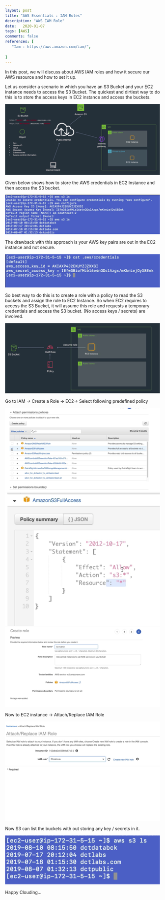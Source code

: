 ```yaml
---
layout: post
title: "AWS Essentials : IAM Roles"
description: "AWS IAM Role"
date:   2020-01-07
tags: [AWS]
comments: false
references: [
   "Iam : https://aws.amazon.com/iam/",
   
]
---  
```


In this post, we will discuss about AWS IAM roles and how it secure our AWS resource and how to set it up.

Let us consider a scenario in which you have an S3 Bucket and your EC2 instance needs to access the S3 Bucket.  The quickest and dirtiest way to do this is to store the access keys in EC2 instance and access the buckets. 

<img src="../../images/2020-11-21-11-30-46.png" class="img-responsive"/>

Given below shows how to store the AWS credentials in EC2 Instance and then access the S3 bucket.

<img src="../../images/2020-11-21-11-31-34.png" class="img-responsive"/>

The drawback with this approach is your AWS key pairs are out in the EC2 instance and not secure.  

<img src="../../images/2020-11-21-11-33-36.png" class="img-responsive"/>  

So best way to do this is to create a role with a policy to read the S3 buckets and assign the role to EC2 Instance. So when EC2 requires to access the S3 Bucket, it will assume this role and requests a temporary credentials and access the S3 bucket. (No access keys / secrets) are involved.  

<img src="../../images/2020-11-21-11-35-04.png" class="img-responsive"/>  

Go to IAM → Create a Role → EC2→ Select following predefined policy  

<img src="../../images/2020-11-21-11-36-19.png" class="img-responsive"/>  

<img src="../../images/2020-11-21-11-37-22.png" class="img-responsive"/>  

<img src="../../images/2020-11-21-11-38-07.png" class="img-responsive"/>  

Now to EC2 instance → Attach/Replace IAM Role  

<img src="../../images/2020-11-21-11-38-46.png" class="img-responsive"/>  

Now S3 can list the buckets with out storing any key / secrets in it.  

<img src="../../images/2020-11-21-11-39-27.png" class="img-responsive"/>  

Happy Clouding...
